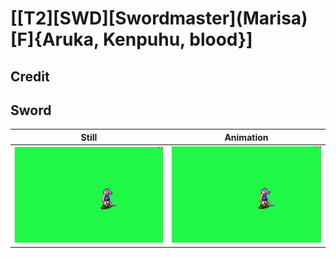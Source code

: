 # [\[T2\]\[SWD\]\[Swordmaster\]\(Marisa\)\[F\]{Aruka, Kenpuhu, blood}]

## Credit


	
## Sword

| Still | Animation |
| :---: | :-------: |
| ![Sword still](./Sword_000.png) | ![Sword animation](./Sword.gif) |
